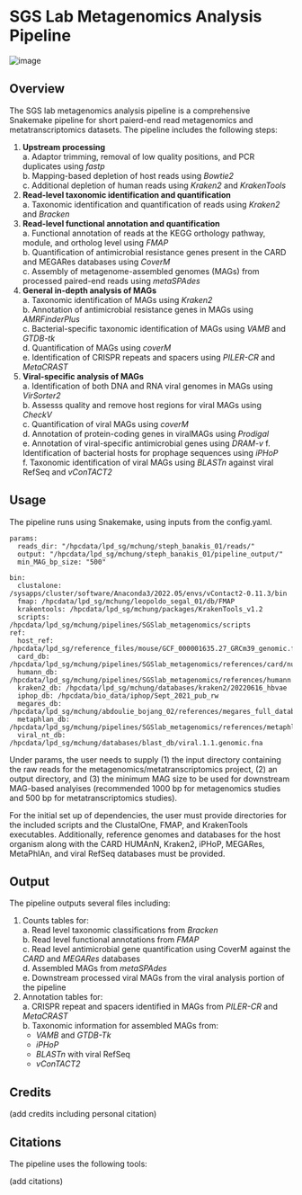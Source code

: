 # SGS Lab Metagenomics Analysis Pipeline

![image](https://github.com/GhedinSGS/SGSlab_metagenomics/assets/29619358/12df628d-ddd5-47b2-bcef-fab0a922fbd0)

## Overview
The SGS lab metagenomics analysis pipeline is a comprehensive Snakemake pipeline for short paierd-end read metagenomics and metatranscriptomics datasets. The pipeline includes the following steps:

1. **Upstream processing**  
  a. Adaptor trimming, removal of low quality positions, and PCR duplicates using *fastp*  
  b. Mapping-based depletion of host reads using *Bowtie2*  
  c. Additional depletion of human reads using *Kraken2* and *KrakenTools*  
2. **Read-level taxonomic identification and quantification**   
  a. Taxonomic identification and quantification of reads using *Kraken2* and *Bracken* 
3. **Read-level functional annotation and quantification**  
  a. Functional annotation of reads at the KEGG orthology pathway, module, and ortholog level using *FMAP*  
  b. Quantification of antimicrobial resistance genes present in the CARD and MEGARes databases using *CoverM*  
  c. Assembly of metagenome-assembled genomes (MAGs) from processed paired-end reads using *metaSPAdes*  
4. **General in-depth analysis of MAGs**  
  a. Taxonomic identification of MAGs using *Kraken2*  
  b. Annotation of antimicrobial resistance genes in MAGs using *AMRFinderPlus*  
  c. Bacterial-specific taxonomic identification of MAGs using *VAMB* and *GTDB-tk*  
  d. Quantification of MAGs using *coverM*  
  e. Identification of CRISPR repeats and spacers using *PILER-CR* and *MetaCRAST*  
5. **Viral-specific analysis of MAGs**  
  a. Identification of both DNA and RNA viral genomes in MAGs using *VirSorter2*  
  b. Assesss quality and remove host regions for viral MAGs using *CheckV*  
  c. Quantification of viral MAGs using *coverM*  
  d. Annotation of protein-coding genes in viralMAGs using *Prodigal*  
  e. Annotation of viral-specific antimicrobial genes using *DRAM-v*
  f. Identification of bacterial hosts for prophage sequences using *iPHoP*  
  f. Taxonomic identification of viral MAGs using *BLASTn* against viral RefSeq and *vConTACT2*  

## Usage

The pipeline runs using Snakemake, using inputs from the config.yaml. 

```
params:
  reads_dir: "/hpcdata/lpd_sg/mchung/steph_banakis_01/reads/"
  output: "/hpcdata/lpd_sg/mchung/steph_banakis_01/pipeline_output/"
  min_MAG_bp_size: "500"

bin:
  clustalone: /sysapps/cluster/software/Anaconda3/2022.05/envs/vContact2-0.11.3/bin
  fmap: /hpcdata/lpd_sg/mchung/leopoldo_segal_01/db/FMAP
  krakentools: /hpcdata/lpd_sg/mchung/packages/KrakenTools_v1.2
  scripts: /hpcdata/lpd_sg/mchung/pipelines/SGSlab_metagenomics/scripts
ref:
  host_ref: /hpcdata/lpd_sg/reference_files/mouse/GCF_000001635.27_GRCm39_genomic.fna
  card_db: /hpcdata/lpd_sg/mchung/pipelines/SGSlab_metagenomics/references/card/nucleotide_fasta_protein_variant_model.fasta
  humann_db: /hpcdata/lpd_sg/mchung/pipelines/SGSlab_metagenomics/references/humann
  kraken2_db: /hpcdata/lpd_sg/mchung/databases/kraken2/20220616_hbvae
  iphop_db: /hpcdata/bio_data/iphop/Sept_2021_pub_rw
  megares_db: /hpcdata/lpd_sg/mchung/abdoulie_bojang_02/references/megares_full_database_v2.00.fasta
  metaphlan_db: /hpcdata/lpd_sg/mchung/pipelines/SGSlab_metagenomics/references/metaphlan/mpa_vOct22_CHOCOPhlAnSGB_202212
  viral_nt_db: /hpcdata/lpd_sg/mchung/databases/blast_db/viral.1.1.genomic.fna
```

Under params, the user needs to supply (1) the input directory containing the raw reads for the metagenomics/metatranscriptomics project, (2) an output directory, and (3) the minimum MAG size to be used for downstream MAG-based analyises (recommended 1000 bp for metagenomics studies and 500 bp for metatranscriptomics studies).  

For the initial set up of dependencies, the user must provide directories for the included scripts and the ClustalOne, FMAP, and KrakenTools executables. Additionally, reference genomes and databases for the host organism along with the CARD HUMAnN, Kraken2, iPHoP, MEGARes, MetaPhlAn, and viral RefSeq databases must be provided.

## Output

The pipeline outputs several files including:

1. Counts tables for:  
  a. Read level taxonomic classifications from *Bracken*  
  b. Read level functional annotations from *FMAP*  
  c. Read level antimicrobial gene quantification using CoverM against the *CARD* and *MEGARes* databases  
  d. Assembled MAGs from *metaSPAdes*  
  e. Downstream processed viral MAGs from the viral analysis portion of the pipeline  
2. Annotation tables for:  
  a. CRISPR repeat and spacers identified in MAGs from *PILER-CR* and *MetaCRAST*  
  b. Taxonomic information for assembled MAGs from:  
    -  *VAMB* and *GTDB-Tk*  
    -  *iPHoP*  
    -  *BLASTn* with viral RefSeq  
    -  *vConTACT2* 

## Credits

(add credits including personal citation)  

## Citations

The pipeline uses the following tools:  

(add citations)

